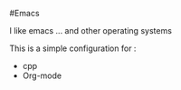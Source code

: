 #Emacs

I like emacs ... and other operating systems <br/>

This is a simple configuration for : <br/>
* cpp
* Org-mode
